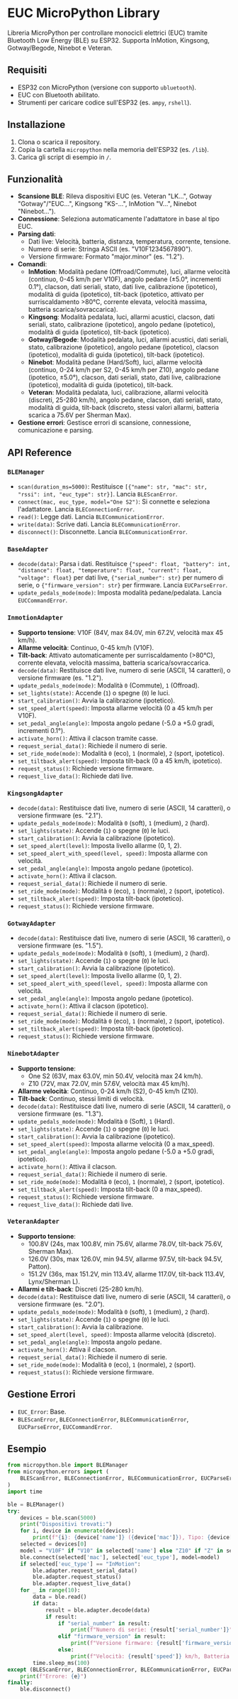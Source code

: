 # EUC MicroPython Library

Libreria MicroPython per controllare monocicli elettrici (EUC) tramite Bluetooth Low Energy (BLE) su ESP32. Supporta InMotion, Kingsong, Gotway/Begode, Ninebot e Veteran.

## Requisiti
- ESP32 con MicroPython (versione con supporto `ubluetooth`).
- EUC con Bluetooth abilitato.
- Strumenti per caricare codice sull'ESP32 (es. `ampy`, `rshell`).

## Installazione
1. Clona o scarica il repository.
2. Copia la cartella `micropython` nella memoria dell'ESP32 (es. `/lib`).
3. Carica gli script di esempio in `/`.

## Funzionalità
- **Scansione BLE**: Rileva dispositivi EUC (es. Veteran "LK...", Gotway "Gotway"/"EUC...", Kingsong "KS-...", InMotion "V...", Ninebot "Ninebot...").
- **Connessione**: Seleziona automaticamente l'adattatore in base al tipo EUC.
- **Parsing dati**:
  - Dati live: Velocità, batteria, distanza, temperatura, corrente, tensione.
  - Numero di serie: Stringa ASCII (es. "V10F1234567890").
  - Versione firmware: Formato "major.minor" (es. "1.2").
- **Comandi**:
  - **InMotion**: Modalità pedane (Offroad/Commute), luci, allarme velocità (continuo, 0-45 km/h per V10F), angolo pedane (±5.0°, incrementi 0.1°), clacson, dati seriali, stato, dati live, calibrazione (ipotetico), modalità di guida (ipotetico), tilt-back (ipotetico, attivato per surriscaldamento >80°C, corrente elevata, velocità massima, batteria scarica/sovraccarica).
  - **Kingsong**: Modalità pedalata, luci, allarmi acustici, clacson, dati seriali, stato, calibrazione (ipotetico), angolo pedane (ipotetico), modalità di guida (ipotetico), tilt-back (ipotetico).
  - **Gotway/Begode**: Modalità pedalata, luci, allarmi acustici, dati seriali, stato, calibrazione (ipotetico), angolo pedane (ipotetico), clacson (ipotetico), modalità di guida (ipotetico), tilt-back (ipotetico).
  - **Ninebot**: Modalità pedane (Hard/Soft), luci, allarme velocità (continuo, 0-24 km/h per S2, 0-45 km/h per Z10), angolo pedane (ipotetico, ±5.0°), clacson, dati seriali, stato, dati live, calibrazione (ipotetico), modalità di guida (ipotetico), tilt-back.
  - **Veteran**: Modalità pedalata, luci, calibrazione, allarmi velocità (discreti, 25-280 km/h), angolo pedane, clacson, dati seriali, stato, modalità di guida, tilt-back (discreto, stessi valori allarmi, batteria scarica a 75.6V per Sherman Max).
- **Gestione errori**: Gestisce errori di scansione, connessione, comunicazione e parsing.

## API Reference

### `BLEManager`
- `scan(duration_ms=5000)`: Restituisce `[{"name": str, "mac": str, "rssi": int, "euc_type": str}]`. Lancia `BLEScanError`.
- `connect(mac, euc_type, model="One S2")`: Si connette e seleziona l'adattatore. Lancia `BLEConnectionError`.
- `read()`: Legge dati. Lancia `BLECommunicationError`.
- `write(data)`: Scrive dati. Lancia `BLECommunicationError`.
- `disconnect()`: Disconnette. Lancia `BLECommunicationError`.

### `BaseAdapter`
- `decode(data)`: Parsa i dati. Restituisce `{"speed": float, "battery": int, "distance": float, "temperature": float, "current": float, "voltage": float}` per dati live, `{"serial_number": str}` per numero di serie, o `{"firmware_version": str}` per firmware. Lancia `EUCParseError`.
- `update_pedals_mode(mode)`: Imposta modalità pedane/pedalata. Lancia `EUCCommandError`.

### `InmotionAdapter`
- **Supporto tensione**: V10F (84V, max 84.0V, min 67.2V, velocità max 45 km/h).
- **Allarme velocità**: Continuo, 0-45 km/h (V10F).
- **Tilt-back**: Attivato automaticamente per surriscaldamento (>80°C), corrente elevata, velocità massima, batteria scarica/sovraccarica.
- `decode(data)`: Restituisce dati live, numero di serie (ASCII, 14 caratteri), o versione firmware (es. "1.2").
- `update_pedals_mode(mode)`: Modalità `0` (Commute), `1` (Offroad).
- `set_lights(state)`: Accende (`1`) o spegne (`0`) le luci.
- `start_calibration()`: Avvia la calibrazione (ipotetico).
- `set_speed_alert(speed)`: Imposta allarme velocità (0 a 45 km/h per V10F).
- `set_pedal_angle(angle)`: Imposta angolo pedane (-5.0 a +5.0 gradi, incrementi 0.1°).
- `activate_horn()`: Attiva il clacson tramite casse.
- `request_serial_data()`: Richiede il numero di serie.
- `set_ride_mode(mode)`: Modalità `0` (eco), `1` (normale), `2` (sport, ipotetico).
- `set_tiltback_alert(speed)`: Imposta tilt-back (0 a 45 km/h, ipotetico).
- `request_status()`: Richiede versione firmware.
- `request_live_data()`: Richiede dati live.

### `KingsongAdapter`
- `decode(data)`: Restituisce dati live, numero di serie (ASCII, 14 caratteri), o versione firmware (es. "2.1").
- `update_pedals_mode(mode)`: Modalità `0` (soft), `1` (medium), `2` (hard).
- `set_lights(state)`: Accende (`1`) o spegne (`0`) le luci.
- `start_calibration()`: Avvia la calibrazione (ipotetico).
- `set_speed_alert(level)`: Imposta livello allarme (0, 1, 2).
- `set_speed_alert_with_speed(level, speed)`: Imposta allarme con velocità.
- `set_pedal_angle(angle)`: Imposta angolo pedane (ipotetico).
- `activate_horn()`: Attiva il clacson.
- `request_serial_data()`: Richiede il numero di serie.
- `set_ride_mode(mode)`: Modalità `0` (eco), `1` (normale), `2` (sport, ipotetico).
- `set_tiltback_alert(speed)`: Imposta tilt-back (ipotetico).
- `request_status()`: Richiede versione firmware.

### `GotwayAdapter`
- `decode(data)`: Restituisce dati live, numero di serie (ASCII, 16 caratteri), o versione firmware (es. "1.5").
- `update_pedals_mode(mode)`: Modalità `0` (soft), `1` (medium), `2` (hard).
- `set_lights(state)`: Accende (`1`) o spegne (`0`) le luci.
- `start_calibration()`: Avvia la calibrazione (ipotetico).
- `set_speed_alert(level)`: Imposta livello allarme (0, 1, 2).
- `set_speed_alert_with_speed(level, speed)`: Imposta allarme con velocità.
- `set_pedal_angle(angle)`: Imposta angolo pedane (ipotetico).
- `activate_horn()`: Attiva il clacson (ipotetico).
- `request_serial_data()`: Richiede il numero di serie.
- `set_ride_mode(mode)`: Modalità `0` (eco), `1` (normale), `2` (sport, ipotetico).
- `set_tiltback_alert(speed)`: Imposta tilt-back (ipotetico).
- `request_status()`: Richiede versione firmware.

### `NinebotAdapter`
- **Supporto tensione**:
  - One S2 (63V, max 63.0V, min 50.4V, velocità max 24 km/h).
  - Z10 (72V, max 72.0V, min 57.6V, velocità max 45 km/h).
- **Allarme velocità**: Continuo, 0-24 km/h (S2), 0-45 km/h (Z10).
- **Tilt-back**: Continuo, stessi limiti di velocità.
- `decode(data)`: Restituisce dati live, numero di serie (ASCII, 14 caratteri), o versione firmware (es. "1.3").
- `update_pedals_mode(mode)`: Modalità `0` (Soft), `1` (Hard).
- `set_lights(state)`: Accende (`1`) o spegne (`0`) le luci.
- `start_calibration()`: Avvia la calibrazione (ipotetico).
- `set_speed_alert(speed)`: Imposta allarme velocità (0 a max_speed).
- `set_pedal_angle(angle)`: Imposta angolo pedane (-5.0 a +5.0 gradi, ipotetico).
- `activate_horn()`: Attiva il clacson.
- `request_serial_data()`: Richiede il numero di serie.
- `set_ride_mode(mode)`: Modalità `0` (eco), `1` (normale), `2` (sport, ipotetico).
- `set_tiltback_alert(speed)`: Imposta tilt-back (0 a max_speed).
- `request_status()`: Richiede versione firmware.
- `request_live_data()`: Richiede dati live.

### `VeteranAdapter`
- **Supporto tensione**:
  - 100.8V (24s, max 100.8V, min 75.6V, allarme 78.0V, tilt-back 75.6V, Sherman Max).
  - 126.0V (30s, max 126.0V, min 94.5V, allarme 97.5V, tilt-back 94.5V, Patton).
  - 151.2V (36s, max 151.2V, min 113.4V, allarme 117.0V, tilt-back 113.4V, Lynx/Sherman L).
- **Allarmi e tilt-back**: Discreti (25-280 km/h).
- `decode(data)`: Restituisce dati live, numero di serie (ASCII, 14 caratteri), o versione firmware (es. "2.0").
- `update_pedals_mode(mode)`: Modalità `0` (soft), `1` (medium), `2` (hard).
- `set_lights(state)`: Accende (`1`) o spegne (`0`) le luci.
- `start_calibration()`: Avvia la calibrazione.
- `set_speed_alert(level, speed)`: Imposta allarme velocità (discreto).
- `set_pedal_angle(angle)`: Imposta angolo pedane.
- `activate_horn()`: Attiva il clacson.
- `request_serial_data()`: Richiede il numero di serie.
- `set_ride_mode(mode)`: Modalità `0` (eco), `1` (normale), `2` (sport).
- `request_status()`: Richiede versione firmware.

## Gestione Errori
- `EUC_Error`: Base.
- `BLEScanError`, `BLEConnectionError`, `BLECommunicationError`, `EUCParseError`, `EUCCommandError`.

## Esempio
```python
from micropython.ble import BLEManager
from micropython.errors import (
    BLEScanError, BLEConnectionError, BLECommunicationError, EUCParseError
)
import time

ble = BLEManager()
try:
    devices = ble.scan(5000)
    print("Dispositivi trovati:")
    for i, device in enumerate(devices):
        print(f"{i}: {device['name']} ({device['mac']}), Tipo: {device['euc_type']}")
    selected = devices[0]
    model = "V10F" if "V10" in selected['name'] else "Z10" if "Z" in selected['name'] else "One S2" if "S2" in selected['name'] else "default"
    ble.connect(selected['mac'], selected['euc_type'], model=model)
    if selected['euc_type'] == "InMotion":
        ble.adapter.request_serial_data()
        ble.adapter.request_status()
        ble.adapter.request_live_data()
    for _ in range(10):
        data = ble.read()
        if data:
            result = ble.adapter.decode(data)
            if result:
                if "serial_number" in result:
                    print(f"Numero di serie: {result['serial_number']}")
                elif "firmware_version" in result:
                    print(f"Versione firmware: {result['firmware_version']}")
                else:
                    print(f"Velocità: {result['speed']} km/h, Batteria: {result['battery']}%")
        time.sleep_ms(100)
except (BLEScanError, BLEConnectionError, BLECommunicationError, EUCParseError) as e:
    print(f"Errore: {e}")
finally:
    ble.disconnect()
